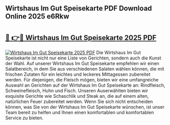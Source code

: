 ## Wirtshaus Im Gut Speisekarte PDF Download Online 2025 e6Rkw

# <h2><a href="http://gcbfa9p.nevu.top/?p=Wirtshaus+Im+Gut+Speisekarte">🔗 👉🔴 Wirtshaus Im Gut Speisekarte 2025 PDF</a></h2>

[![Wirtshaus Im Gut Speisekarte 2025 PDF](https://i.imgur.com/dBaPXMq.png)](http://gcbfa9p.nevu.top/?p=Wirtshaus+Im+Gut+Speisekarte)
Die Wirtshaus Im Gut Speisekarte ist nicht nur eine Liste von Gerichten, sondern auch die Kunst der Wahl. Auf unserer Wirtshaus Im Gut Speisekarte empfehlen wir einen Salatbereich, in dem Sie aus verschiedenen Salaten wählen können, die mit frischen Zutaten für ein leichtes und leckeres Mittagessen zubereitet werden. Für diejenigen, die Fleisch mögen, bieten wir eine umfangreiche Auswahl an Gerichten auf der Wirtshaus Im Gut Speisekarte an: Rindfleisch, Schweinefleisch, Huhn und Fisch. Unseren Auserwählten bieten wir exquisite Gerichte wie Schaschlik und Steak an, die auf einem alten, natürlichen Feuer zubereitet werden. Wenn Sie sich nicht entscheiden können, was Sie von der Wirtshaus Im Gut Speisekarte wünschen, ist unser Team bereit zu helfen und Ihnen einen komfortablen und komfortablen Service zu bieten.

